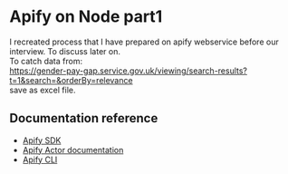 # Apify on Node part1

I recreated process that I have prepared on apify webservice before our interview. To discuss later on.  
To catch data from:  
https://gender-pay-gap.service.gov.uk/viewing/search-results?t=1&search=&orderBy=relevance  
save as excel file.

## Documentation reference

- [Apify SDK](https://sdk.apify.com/)
- [Apify Actor documentation](https://docs.apify.com/actor)
- [Apify CLI](https://docs.apify.com/cli)
